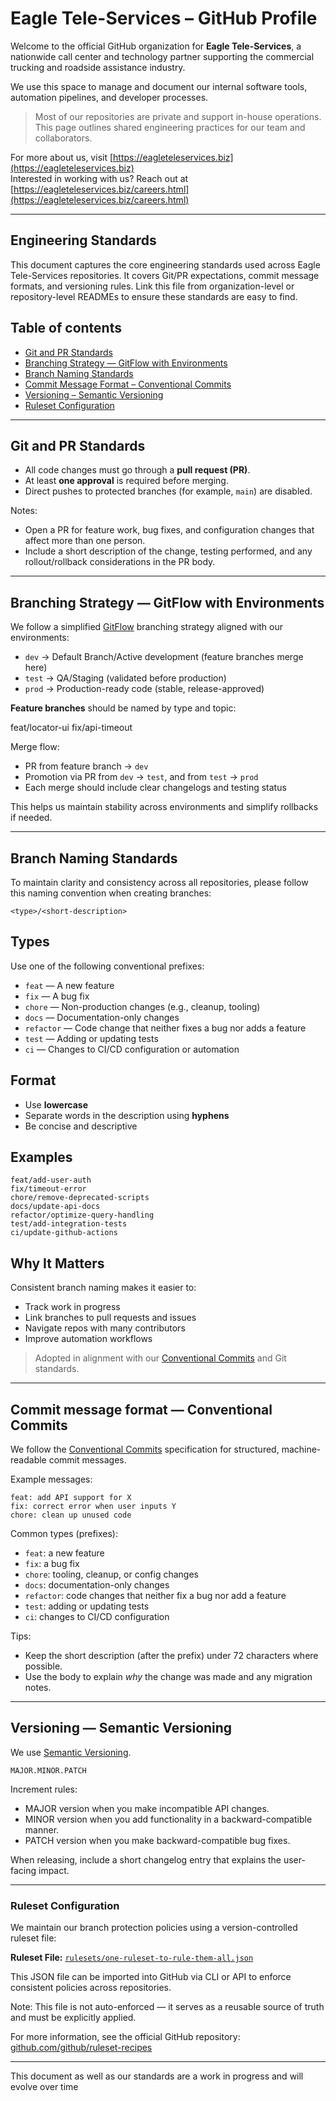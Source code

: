# Eagle Tele-Services – GitHub Profile

Welcome to the official GitHub organization for **Eagle Tele-Services**, a nationwide call center and technology partner supporting the commercial trucking and roadside assistance industry.

We use this space to manage and document our internal software tools, automation pipelines, and developer processes.

> Most of our repositories are private and support in-house operations.  
> This page outlines shared engineering practices for our team and collaborators.

For more about us, visit [https://eagleteleservices.biz](https://eagleteleservices.biz)  
Interested in working with us? Reach out at [https://eagleteleservices.biz/careers.html](https://eagleteleservices.biz/careers.html)

---

## Engineering Standards

This document captures the core engineering standards used across Eagle Tele-Services repositories. It covers Git/PR expectations, commit message formats, and versioning rules. Link this file from organization-level or repository-level READMEs to ensure these standards are easy to find.

## Table of contents

- [Git and PR Standards](#git-and-pr-standards)
- [Branching Strategy — GitFlow with Environments](#branching-strategy--gitflow-with-environments)
- [Branch Naming Standards](#branch-naming-standards)
- [Commit Message Format – Conventional Commits](#commit-message-format--conventional-commits)
- [Versioning – Semantic Versioning](#versioning--semantic-versioning)
- [Ruleset Configuration](#ruleset-configuration)

---

## Git and PR Standards

- All code changes must go through a **pull request (PR)**.
- At least **one approval** is required before merging.
- Direct pushes to protected branches (for example, `main`) are disabled.

Notes:

- Open a PR for feature work, bug fixes, and configuration changes that affect more than one person.
- Include a short description of the change, testing performed, and any rollout/rollback considerations in the PR body.

---

## Branching Strategy — GitFlow with Environments

We follow a simplified [GitFlow](https://nvie.com/posts/a-successful-git-branching-model/) branching strategy aligned with our environments:

- `dev` → Default Branch/Active development (feature branches merge here)
- `test` → QA/Staging (validated before production)
- `prod` → Production-ready code (stable, release-approved)

**Feature branches** should be named by type and topic:

feat/locator-ui
fix/api-timeout

Merge flow:
- PR from feature branch → `dev`
- Promotion via PR from `dev` → `test`, and from `test` → `prod`
- Each merge should include clear changelogs and testing status

This helps us maintain stability across environments and simplify rollbacks if needed.

---

## Branch Naming Standards

To maintain clarity and consistency across all repositories, please follow this naming convention when creating branches:

```
<type>/<short-description>
```

## Types

Use one of the following conventional prefixes:

- `feat` — A new feature
- `fix` — A bug fix
- `chore` — Non-production changes (e.g., cleanup, tooling)
- `docs` — Documentation-only changes
- `refactor` — Code change that neither fixes a bug nor adds a feature
- `test` — Adding or updating tests
- `ci` — Changes to CI/CD configuration or automation

## Format

- Use **lowercase**
- Separate words in the description using **hyphens**
- Be concise and descriptive

## Examples

```
feat/add-user-auth
fix/timeout-error
chore/remove-deprecated-scripts
docs/update-api-docs
refactor/optimize-query-handling
test/add-integration-tests
ci/update-github-actions
```

## Why It Matters

Consistent branch naming makes it easier to:

- Track work in progress
- Link branches to pull requests and issues
- Navigate repos with many contributors
- Improve automation workflows

> Adopted in alignment with our [Conventional Commits](https://www.conventionalcommits.org/en/v1.0.0/) and Git standards.

---

## Commit message format — Conventional Commits

We follow the [Conventional Commits](https://www.conventionalcommits.org/) specification for structured, machine-readable commit messages.

Example messages:

```text
feat: add API support for X
fix: correct error when user inputs Y
chore: clean up unused code
```

Common types (prefixes):

- `feat`: a new feature
- `fix`: a bug fix
- `chore`: tooling, cleanup, or config changes
- `docs`: documentation-only changes
- `refactor`: code changes that neither fix a bug nor add a feature
- `test`: adding or updating tests
- `ci`: changes to CI/CD configuration

Tips:

- Keep the short description (after the prefix) under 72 characters where possible.
- Use the body to explain *why* the change was made and any migration notes.

---

## Versioning — Semantic Versioning

We use [Semantic Versioning](https://semver.org/).

```text
MAJOR.MINOR.PATCH
```

Increment rules:

- MAJOR version when you make incompatible API changes.
- MINOR version when you add functionality in a backward-compatible manner.
- PATCH version when you make backward-compatible bug fixes.

When releasing, include a short changelog entry that explains the user-facing impact.

---

### Ruleset Configuration

We maintain our branch protection policies using a version-controlled ruleset file:

**Ruleset File:** [`rulesets/one-ruleset-to-rule-them-all.json`](../rulesets/one-ruleset-to-rule-them-all.json)

This JSON file can be imported into GitHub via CLI or API to enforce consistent policies across repositories.

Note: This file is not auto-enforced — it serves as a reusable source of truth and must be explicitly applied.

For more information, see the official GitHub repository:
[github.com/github/ruleset-recipes](https://github.com/github/ruleset-recipes)

---

This document as well as our standards are a work in progress and will evolve over time
